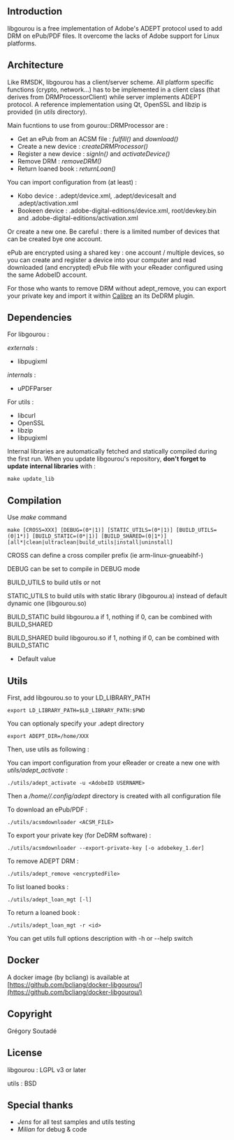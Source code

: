 Introduction
------------

libgourou is a free implementation of Adobe's ADEPT protocol used to add DRM on ePub/PDF files. It overcome the lacks of Adobe support for Linux platforms.


Architecture
------------

Like RMSDK, libgourou has a client/server scheme. All platform specific functions (crypto, network...) has to be implemented in a client class (that derives from DRMProcessorClient) while server implements ADEPT protocol.
A reference implementation using Qt, OpenSSL and libzip is provided (in _utils_ directory).

Main fucntions to use from gourou::DRMProcessor are :

  * Get an ePub from an ACSM file : _fulfill()_ and _download()_
  * Create a new device : _createDRMProcessor()_
  * Register a new device : _signIn()_ and _activateDevice()_
  * Remove DRM : _removeDRM()_
  * Return loaned book : _returnLoan()_

You can import configuration from (at least) :

  * Kobo device    : .adept/device.xml, .adept/devicesalt  and .adept/activation.xml
  * Bookeen device : .adobe-digital-editions/device.xml, root/devkey.bin and .adobe-digital-editions/activation.xml
  
Or create a new one. Be careful : there is a limited number of devices that can be created bye one account.

ePub are encrypted using a shared key : one account / multiple devices, so you can create and register a device into your computer and read downloaded (and encrypted) ePub file with your eReader configured using the same AdobeID account.

For those who wants to remove DRM without adept_remove, you can export your private key and import it within [Calibre](https://calibre-ebook.com/) an its DeDRM plugin.


Dependencies
------------

For libgourou :

_externals_ :

  * libpugixml

_internals_ :

  * uPDFParser

For utils :

  * libcurl
  * OpenSSL
  * libzip
  * libpugixml


Internal libraries are automatically fetched and statically compiled during the first run.
When you update libgourou's repository, **don't forget to update internal libraries** with :

    make update_lib


Compilation
-----------

Use _make_ command

    make [CROSS=XXX] [DEBUG=(0*|1)] [STATIC_UTILS=(0*|1)] [BUILD_UTILS=(0|1*)] [BUILD_STATIC=(0*|1)] [BUILD_SHARED=(0|1*)] [all*|clean|ultraclean|build_utils|install|uninstall]

CROSS can define a cross compiler prefix (ie arm-linux-gnueabihf-)

DEBUG can be set to compile in DEBUG mode

BUILD_UTILS to build utils or not

STATIC_UTILS to build utils with static library (libgourou.a) instead of default dynamic one (libgourou.so)

BUILD_STATIC build libgourou.a if 1, nothing if 0, can be combined with BUILD_SHARED

BUILD_SHARED build libgourou.so if 1, nothing if 0, can be combined with BUILD_STATIC

* Default value


Utils
-----

First, add libgourou.so to your LD_LIBRARY_PATH

    export LD_LIBRARY_PATH=$LD_LIBRARY_PATH:$PWD

You can optionaly specify your .adept directory

    export ADEPT_DIR=/home/XXX

Then, use utils as following :

You can import configuration from your eReader or create a new one with _utils/adept\_activate_ :

    ./utils/adept_activate -u <AdobeID USERNAME>

Then a _/home/<user>/.config/adept_ directory is created with all configuration file

To download an ePub/PDF :

    ./utils/acsmdownloader <ACSM_FILE>

To export your private key (for DeDRM software) :

    ./utils/acsmdownloader --export-private-key [-o adobekey_1.der]

To remove ADEPT DRM :

    ./utils/adept_remove <encryptedFile>

To list loaned books :

    ./utils/adept_loan_mgt [-l]

To return a loaned book :

    ./utils/adept_loan_mgt -r <id>


You can get utils full options description with -h or --help switch


Docker
------

A docker image (by bcliang) is available at [https://github.com/bcliang/docker-libgourou/](https://github.com/bcliang/docker-libgourou/)


Copyright
---------

Grégory Soutadé


License
-------

libgourou : LGPL v3 or later

utils     : BSD


Special thanks
--------------

  * _Jens_ for all test samples and utils testing
  * _Milian_ for debug & code
